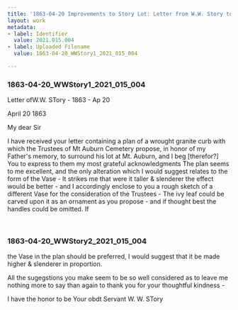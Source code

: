 ```yaml
---
title: '1863-04-20 Improvements to Story Lot: Letter from W.W. Story to Curtis, 2021.015.004'
layout: work
metadata:
- label: Identifier
  value: 2021.015.004
- label: Uploaded Filename
  value: 1863-04-20_WWStory1_2021_015_004

---
```

<div class="pages">
<div id="page-1797512">
<h3><a name="page-1797512">1863-04-20_WWStory1_2021_015_004</a></h3>
<div class="page-content">
<p>Letter of<span class='line-break'></span>W.W. STory -<span class='line-break'> </span>1863 - Ap 20</p>
<p>April 20 1863</p>
<p>My dear Sir</p>
<p>I have received  your letter <span class='line-break'> </span>containing a plan of a wrought granite <span class='line-break'> </span>curb with which the Trustees of Mt<span class='line-break'> </span>Auburn Cemetery propose, in honor <span class='line-break'> </span>of my Father's memory, to surround<span class='line-break'> </span>his lot at Mt. Auburn, and I <span class='line-break'> </span>beg [therefor?] You to express to them <span class='line-break'> </span>my most grateful acknowledgments <span class='line-break'> </span>The plan seems to me excellent, and <span class='line-break'> </span>the only alteration which I would <span class='line-break'> </span>suggest relates to the form of the<span class='line-break'> </span>Vase - It strikes me that were it <span class='line-break'> </span>taller &amp; slenderer the effect would be <span class='line-break'> </span>better - and I accordingly enclose to<span class='line-break'> </span>you a rough sketch of a different <span class='line-break'> </span>Vase for the consideration of the <span class='line-break'> </span>Trustees - The ivy leaf could be <span class='line-break'> </span>carved upon it as an ornament <span class='line-break'> </span>as you propose - and if thought best <span class='line-break'> </span>the handles could be omitted.  If</p>
</div>
</div>
<br />
<div id="page-1797513">
<h3><a name="page-1797513">1863-04-20_WWStory2_2021_015_004</a></h3>
<div class="page-content">
<p>the Vase in the plan should be <span class='line-break'> </span>preferred, I would suggest that it <span class='line-break'> </span>be made higher &amp; slenderer in proportion.</p>
<p>All the sugegstions you make <span class='line-break'> </span>seem to be so well considered as <span class='line-break'> </span>to leave me nothing more to say than <span class='line-break'> </span>again to thank you for your thought<span class='line-break'></span>ful kindness -</p>
<p>I have the honor to be <span class='line-break'> </span>Your obdt Servant<span class='line-break'> </span>W. W. STory</p>
</div>
</div>
<br />
</div>
